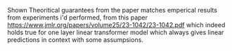 
Shown Theoritical guarantees from the paper matches emperical results from experiments i'd performed, from this paper https://www.jmlr.org/papers/volume25/23-1042/23-1042.pdf which indeed holds true for one layer linear transformer model which always gives linear predictions in context with some assumpsions.
